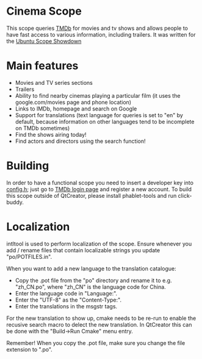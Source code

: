 Cinema Scope
=============

This scope queries [TMDb](http://themoviedb.org) for movies and tv shows and allows people to have fast access to various information, including trailers.
It was written for the [Ubuntu Scope Showdown](http://developer.ubuntu.com/showdown/)

Main features
=============

- Movies and TV series sections
- Trailers
- Ability to find nearby cinemas playing a particular film (it uses the google.com/movies page and phone location)
- Links to IMDb, homepage and search on Google
- Support for translations (text language for queries is set to "en" by default, because information on other languages tend to be incomplete on TMDb sometimes)
- Find the shows airing today!
- Find actors and directors using the search function!


Building
=============

In order to have a functional scope you need to insert a developer key into [config.h](include/api/config.h); just go to [TMDb login page](https://www.themoviedb.org/login) and register a new account.
To build this scope outside of QtCreator, please install phablet-tools and run click-buddy.


Localization
=============

intltool is used to perform localization of the scope. Ensure whenever you add / rename files
that contain localizable strings you update "po/POTFILES.in".

When you want to add a new language to the translation catalogue:

 * Copy the .pot file from the "po" directory and rename it to e.g. "zh_CN.po", 
   where "zh_CN" is the language code for China.
 * Enter the language code in "Language:".
 * Enter the "UTF-8" as the "Content-Type:".
 * Enter the translations in the msgstr tags.

For the new translation to show up, cmake needs to be re-run to enable the recusive search
macro to delect the new translation. In QtCreator this can be done with the "Build->Run Cmake"
menu entry.

Remember! When you copy the .pot file, make sure you change the file extension to ".po".
